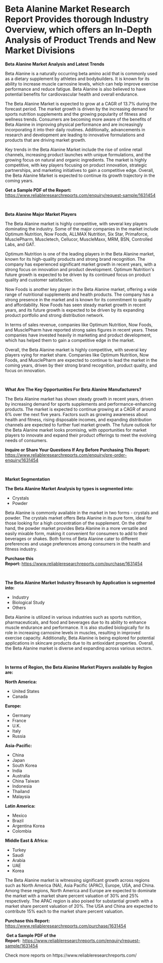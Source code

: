 <p><h1>Beta Alanine Market Research Report Provides thorough Industry Overview, which offers an In-Depth Analysis of Product Trends and New Market Divisions</h1></p><p><strong>Beta Alanine Market Analysis and Latest Trends</strong></p>
<p><p>Beta Alanine is a naturally occurring beta amino acid that is commonly used as a dietary supplement by athletes and bodybuilders. It is known for its ability to increase muscle carnosine levels, which can help improve exercise performance and reduce fatigue. Beta Alanine is also believed to have potential benefits for cardiovascular health and overall endurance.</p><p>The Beta Alanine Market is expected to grow at a CAGR of 13.7% during the forecast period. The market growth is driven by the increasing demand for sports nutrition supplements and the growing popularity of fitness and wellness trends. Consumers are becoming more aware of the benefits of Beta Alanine in improving physical performance and are increasingly incorporating it into their daily routines. Additionally, advancements in research and development are leading to innovative formulations and products that are driving market growth.</p><p>Key trends in the Beta Alanine Market include the rise of online retail channels, increasing product launches with unique formulations, and the growing focus on natural and organic ingredients. The market is highly competitive, with key players focusing on product innovation, strategic partnerships, and marketing initiatives to gain a competitive edge. Overall, the Beta Alanine Market is expected to continue its growth trajectory in the coming years.</p></p>
<p><strong>Get a Sample PDF of the Report:&nbsp;</strong> <a href="https://www.reliableresearchreports.com/enquiry/request-sample/1631454">https://www.reliableresearchreports.com/enquiry/request-sample/1631454</a></p>
<p>&nbsp;</p>
<p><strong>Beta Alanine Major Market Players</strong></p>
<p><p>The Beta Alanine market is highly competitive, with several key players dominating the industry. Some of the major companies in the market include Optimum Nutrition, Now Foods, ALLMAX Nutrition, Six Star, Primaforce, MusclePharm, Muscletech, Cellucor, MuscleMaxx, MRM, BSN, Controlled Labs, and GAT.</p><p>Optimum Nutrition is one of the leading players in the Beta Alanine market, known for its high-quality products and strong brand recognition. The company has experienced significant market growth in recent years, with a strong focus on innovation and product development. Optimum Nutrition's future growth is expected to be driven by its continued focus on product quality and customer satisfaction.</p><p>Now Foods is another key player in the Beta Alanine market, offering a wide range of nutritional supplements and health products. The company has a strong presence in the market and is known for its commitment to quality and affordability. Now Foods has seen steady market growth in recent years, and its future growth is expected to be driven by its expanding product portfolio and strong distribution network.</p><p>In terms of sales revenue, companies like Optimum Nutrition, Now Foods, and MusclePharm have reported strong sales figures in recent years. These companies have invested heavily in marketing and product development, which has helped them to gain a competitive edge in the market.</p><p>Overall, the Beta Alanine market is highly competitive, with several key players vying for market share. Companies like Optimum Nutrition, Now Foods, and MusclePharm are expected to continue to lead the market in the coming years, driven by their strong brand recognition, product quality, and focus on innovation.</p></p>
<p>&nbsp;</p>
<p><strong>What Are The Key Opportunities For Beta Alanine Manufacturers?</strong></p>
<p><p>The Beta Alanine market has shown steady growth in recent years, driven by increasing demand for sports supplements and performance-enhancing products. The market is expected to continue growing at a CAGR of around 6% over the next five years. Factors such as growing awareness about health and fitness, rising disposable incomes, and expanding distribution channels are expected to further fuel market growth. The future outlook for the Beta Alanine market looks promising, with opportunities for market players to innovate and expand their product offerings to meet the evolving needs of consumers.</p></p>
<p><strong>Inquire or Share Your Questions If Any Before Purchasing This Report:</strong> <a href="https://www.reliableresearchreports.com/enquiry/pre-order-enquiry/1631454">https://www.reliableresearchreports.com/enquiry/pre-order-enquiry/1631454</a></p>
<p>&nbsp;</p>
<p><strong>Market Segmentation</strong></p>
<p><strong>The Beta Alanine Market Analysis by types is segmented into:</strong></p>
<p><ul><li>Crystals</li><li>Powder</li></ul></p>
<p><p>Beta Alanine is commonly available in the market in two forms - crystals and powder. The crystals market offers Beta Alanine in its pure form, ideal for those looking for a high concentration of the supplement. On the other hand, the powder market provides Beta Alanine in a more versatile and easily mixable form, making it convenient for consumers to add to their beverages or shakes. Both forms of Beta Alanine cater to different preferences and usage preferences among consumers in the health and fitness industry.</p></p>
<p><strong>Purchase this Report:&nbsp;</strong><a href="https://www.reliableresearchreports.com/purchase/1631454">https://www.reliableresearchreports.com/purchase/1631454</a></p>
<p>&nbsp;</p>
<p><strong>The Beta Alanine Market Industry Research by Application is segmented into:</strong></p>
<p><ul><li>Industry</li><li>Biological Study</li><li>Others</li></ul></p>
<p><p>Beta Alanine is utilized in various industries such as sports nutrition, pharmaceuticals, and food and beverages due to its ability to enhance muscle endurance and performance. It is also studied biologically for its role in increasing carnosine levels in muscles, resulting in improved exercise capacity. Additionally, Beta Alanine is being explored for potential applications in skincare products due to its antioxidant properties. Overall, the Beta Alanine market is diverse and expanding across various sectors.</p></p>
<p>&nbsp;</p>
<p><strong>In terms of Region, the Beta Alanine Market Players available by Region are:</strong></p>
<p>
    <p> <strong> North America: </strong>
        <ul>
            <li>United States</li>
            <li>Canada</li>
        </ul>
        </p> 
    <p> <strong> Europe: </strong>
        <ul>
            <li>Germany</li>
            <li>France</li>
            <li>U.K.</li>
            <li>Italy</li>
            <li>Russia</li>
        </ul>
        </p> 
    <p> <strong> Asia-Pacific: </strong>
        <ul>
            <li>China</li>
            <li>Japan</li>
            <li>South Korea</li>
            <li>India</li>
            <li>Australia</li>
            <li>China Taiwan</li>
            <li>Indonesia</li>
            <li>Thailand</li>
            <li>Malaysia</li>
        </ul>
        </p> 
    <p> <strong> Latin America: </strong>
        <ul>
            <li>Mexico</li>
            <li>Brazil</li>
            <li>Argentina Korea</li>
            <li>Colombia</li>
        </ul>
        </p> 
    <p> <strong> Middle East & Africa: </strong>
        <ul>
            <li>Turkey</li>
            <li>Saudi</li>
            <li>Arabia</li>
            <li>UAE</li>
            <li>Korea</li>
        </ul>
    </p>
    </p>
<p><p>The Beta Alanine market is witnessing significant growth across regions such as North America (NA), Asia Pacific (APAC), Europe, USA, and China. Among these regions, North America and Europe are expected to dominate the market with a market share percent valuation of 30% and 25% respectively. The APAC region is also poised for substantial growth with a market share percent valuation of 20%. The USA and China are expected to contribute 15% each to the market share percent valuation.</p></p>
<p><strong>Purchase this Report: </strong><a href="https://www.reliableresearchreports.com/purchase/1631454">https://www.reliableresearchreports.com/purchase/1631454</a></p>
<p>&nbsp;<strong>Get a Sample PDF of the Report:&nbsp;&nbsp;</strong><a href="https://www.reliableresearchreports.com/enquiry/request-sample/1631454">https://www.reliableresearchreports.com/enquiry/request-sample/1631454</a></p>
<p><strong></strong></p>
<p>Check more reports on https://www.reliableresearchreports.com/</p>